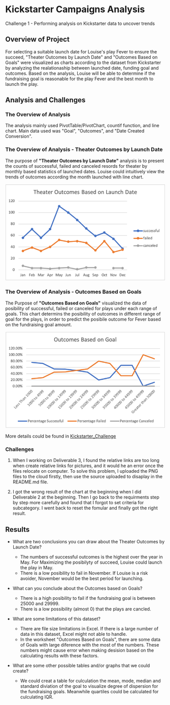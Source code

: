 # Kickstarter Campaigns Analysis
Challenge 1 - Performing analysis on Kickstarter data to uncover trends

## Overview of Project

For selecting a suitable launch date for Louise's play Fever to ensure the succeed, "Theater Outcomes by Launch Date" and "Outcomes Based on Goals" were visualized as charts according to the dataset from Kickstarter by analyzing the realationaship between launched date, funding goal and outcomes. Based on the analysis, Louise will be able to determine if the fundraising goal is reasonable for the play Fever and the best month to launch the play.

## Analysis and Challenges

### The Overview of Analysis

The analysis mainly used PivotTable/PivotChart, countif function, and line chart.  Main data used was "Goal", "Outcomes", and "Date Created Conversion".

### The Overview of Analysis - Theater Outcomes by Launch Date

The purpose of **"Theater Outcomes by Launch Date"** analysis is to present the counts of successful, failed and canceled resords for theater by monthly based statistics of launched dates. Louise could intuitively view the trends of outcomes according the month launched with line chart.

![Theater_Outcomes_vs_Launch](/Theater_Outcomes_vs_Launch.png)

### The Overview of Analysis - Outcomes Based on Goals

The Purpose of **"Outcomes Based on Goals"** visualized the data of posibility of successful, failed or canceled for plays under each range of goals.  This chart determins the posibility of outcomes in different range of goal for the plays, in order to predict the posibile outcome for Fever based on the fundraising goal amount.

![Outcomes_vs_Goals](Resources/Outcomes_vs_Goals.png)

More details could be found in [Kickstarter_Challenge](Resources/Kickstarter_Challenge.xlsx.zip)

### Challenges

1. When I working on Deliverable 3, I found the relative links are too long when create relative links for pictures, and it would he an error once the files relocate on computer.  To solve this problem, I uploaded the PNG files to the cloud firstly, then use the source uploaded to disaplay in the README.md file.

2. I got the wrong result of the chart at the beginning when I did Deliverable 2 at the beginning.  Then I go back to the requirments step by step more carefully and found that I forgot to set criteria for subcategory. I went back to reset the fomular and finally got the right result.

## Results
- What are two conclusions you can draw about the Theater Outcomes by Launch Date?
  * The numbers of successful outcomes is the highest over the year in May. For Maximizing the posibilyty of succeed, Louise could launch the play in May.
  * There is a low posibility to fail in November. If Louise is a risk avoider, November would be the best period for launching.

- What can you conclude about the Outcomes based on Goals?
  * There is a high posibility to fail if the fundraising goal is between 25000 and 29999.
  * There is a low possibility (almost 0) that the plays are cancled.
  
- What are some limitations of this dataset?
  * There are file size limitations in Excel. If there is a large number of data in this dataset, Excel might not able to handle.
  * In the worksheet "Outcomes Based on Goals", there are some data of Goals with large diference with the most of the numbers. These numbers might cause error when making desision based on the calculating results with these factors.
  
- What are some other possible tables and/or graphs that we could create?
  * We could creat a table for culculation the mean, mode, median and standard diviation of the goal to visualize degree of dispersion for the fundraising goals. Meanwhile quartiles could be calculated for culculating IQR.

